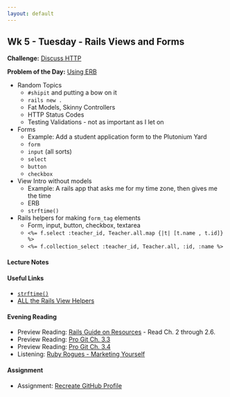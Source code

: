 ```yaml
---
layout: default
---
```


## Wk 5 - Tuesday - Rails Views and Forms

**Challenge:** [Discuss HTTP](https://github.com/masonfmatthews/rails_assignments/blob/master/challenges/discuss_http.md)

**Problem of the Day:** [Using ERB](https://github.com/masonfmatthews/rails_assignments/blob/master/exercises/my_first_erb)

* Random Topics
  * `#shipit` and putting a bow on it
  * `rails new .`
  * Fat Models, Skinny Controllers
  * HTTP Status Codes
  * Testing Validations - not as important as I let on
* Forms
  * Example: Add a student application form to the Plutonium Yard
  * `form`
  * `input` (all sorts)
  * `select`
  * `button`
  * `checkbox`
* View Intro without models
  * Example: A rails app that asks me for my time zone, then gives me the time
  * ERB
  * `strftime()`
* Rails helpers for making `form_tag` elements
  * Form, input, button, checkbox, textarea
  * `<%= f.select :teacher_id, Teacher.all.map {|t| [t.name , t.id]} %>`
  * `<%= f.collection_select :teacher_id, Teacher.all, :id, :name %>`

#### Lecture Notes

<!--
* [Class Video]()
* [Time Zone Code from Class]()
* [Whiteboard - Request/Response](http://tiyd-rails.s3.amazonaws.com/pictures/uploaded_files/000/000/040/original/call_response.jpg?1443554806)
* [International Coding](int.jpg)
-->

#### Useful Links

* [`strftime()`](http://strftime.net/)
* [ALL the Rails View Helpers](http://api.rubyonrails.org/classes/ActionView/Helpers.html)

#### Evening Reading

* Preview Reading: [Rails Guide on Resources](http://guides.rubyonrails.org/routing.html#resource-routing-the-rails-default) - Read Ch. 2 through 2.6.
* Preview Reading: [Pro Git Ch. 3.3](http://git-scm.com/book/en/v2/Git-Branching-Branch-Management)
* Preview Reading: [Pro Git Ch. 3.4](http://git-scm.com/book/en/v2/Git-Branching-Branching-Workflows)
* Listening: [Ruby Rogues - Marketing Yourself](http://devchat.tv/ruby-rogues/187-marketing-yourself-as-a-software-developer-with-john-sonmez)

#### Assignment

* Assignment: [Recreate GitHub Profile](https://github.com/tiyd-rails-2016-01/github_profile)
<!-- * Feedback: [Recreate GitHub Profile Feedback](feedback) -->
